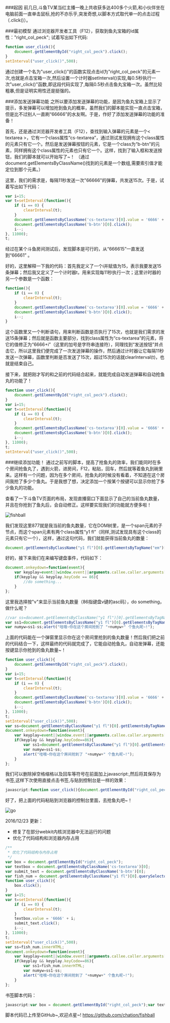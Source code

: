 ###起因
前几日,斗鱼TV某当红主播一晚上共收获多达400多个火箭,和小伙伴坐在电脑前面一直单击鼠标,抢的不亦乐乎,突发奇想,以脚本方式取代单一的点击过程（.click()）。

###最初模型
通过浏览器开发者工具（F12），获取到鱼丸宝箱的id属性："right_col_peck";
试着写出如下代码:
```javascript
function user_click(){
	document.getElementById("right_col_peck").click();
}
setInterval("user_click()",500);
```
通过创建一个名为"user_click()"的函数实现点击id为"right_col_peck"的元素一次,也就是点击宝箱一次,然后设置一个计时器setInterval()实现,每0.5秒执行一次"user_click()"函数,即这段代码实现了,每隔0.5秒点击鱼丸宝箱一次。虽然比较粗暴,但是证明实用性还是挺强的。

###添加发送弹幕功能
之所以要添加发送弹幕的功能，是因为鱼丸宝箱上显示了提示，多发弹幕可以增加抢到鱼丸的概率，虽然我们的脚本能实现一直点击宝箱，但是比不过别人一直刷“66666”的水友啊。于是，作好了添加发送弹幕的功能的准备！

首先，还是通过浏览器开发者工具（F12），查找到输入弹幕的元素是一个< textarea >，它有一个class属性“cs-textarea”，通过测试发现拥有这个class属性的元素只有它一个。然后是发送弹幕按钮的元素，它是一个class为“b-btn”的元素，同样拥有这个class属性的元素也只有它一个。这样，找到了输入框和发送按钮，我们的脚本就可以开始写了~！
（通过document.getElementsByClassName()找到的元素是一个数组,需要索引值才能定位到那个元素。）

这里，我们的需求是，每隔11秒发送一次"66666"的弹幕，共发送15次。于是，试着写出如下代码：
```javascript
var i=15;
var t=setInterval(function(){
	if (i == 0) { 
		clearInterval(t);
	} 	
	document.getElementsByClassName('cs-textarea')[0].value = '6666' + i; 
	document.getElementsByClassName('b-btn')[0].click(); 
	i--;
}, 11000);
t;
```
经过在某个斗鱼房间测试后，发现脚本是可行的，从“666615”一直发送到“66661” 。

好的，这里解释一下我的代码：首先我定义了一个i并赋值为15，表示我要发送15条弹幕；然后我又定义了一个计时器t，用来实现每11秒执行一次；这里计时器的另一个参数是一个函数：
```javascript
function(){
	if (i == 0) { 
		clearInterval(t);
	} 	
	document.getElementsByClassName('cs-textarea')[0].value = '6666' + i; 
	document.getElementsByClassName('b-btn')[0].click(); 
	i--;
}
```
这个函数里又一个判断语句，用来判断函数是否执行了15次，也就是我们需求的发送15条弹幕；然后就是函数主要部分，找到class属性为“cs-textarea”的元素，将它的值修正为“6666+i”（这里的加号是字符串连接符），同理找到“发送按钮”并点击它，所以这里我们便完成了一次发送弹幕的操作，然后通过计时器让它每隔11秒发送一次弹幕，函数里判断是否发送了15次，超过15次的话就clearInterval(t)，也就是结束自己。

接下来，就把刚才写的和之前的代码结合起来，就能完成自动发送弹幕和自动抢鱼丸的功能了！
```javascript
function user_click(){
	document.getElementById("right_col_peck").click();
}
var i=15;
var t=setInterval(function(){
	if (i == 0) { 
		clearInterval(t);
	} 	
	document.getElementsByClassName('cs-textarea')[0].value = '6666' + i; 
	document.getElementsByClassName('b-btn')[0].click(); 
	i--;
}, 11000);
t;
setInterval("user_click()",500);
```

###继续添加功能！
通过之前写的脚本，提高了抢鱼丸的效率，我们能同时在多个房间抢鱼丸了，遇到火箭，进房间，F12，粘贴，回车，然后就等着鱼丸到碗里来。这样有一个问题，因为在多个房间，抢鱼丸的时候没有看着，不知道在这个房间我抢了多少个鱼丸。于是我想了想，决定添加一个按某个按键可以显示你抢了多少鱼丸的功能。

查看了一下斗鱼TV页面的布局，发现直播窗口下面显示了自己的当前鱼丸数量，并且在你抢到了鱼丸后，会自动修正。这样要实现我们的功能就方便多啦！

![fishball](http://img.blog.csdn.net/20161220150121342?watermark/2/text/aHR0cDovL2Jsb2cuY3Nkbi5uZXQvQ2hhdGlvbl85OQ==/font/5a6L5L2T/fontsize/400/fill/I0JBQkFCMA==/dissolve/70/gravity/SouthEast)

我们发现这里877就是我当前的鱼丸数量，它在DOM树里，是一个span元素的子节点，而这个span元素有两个class属性“y1 fl”（同样,测试发现具有这个class的元素只有它一个），这样，通过这句代码，我们就能获得当前鱼丸的数量：
```javascript
document.getElementsByClassName("y1 fl")[0].getElementsByTagName("em")[0].innerHTML;
```
好的，接下来我们在来编写键盘事件，代码如下：
```javascript
document.onkeydown=function(event){
	var keyplay=event||window.event||arguments.callee.caller.arguments[0];
	if(keyplay && keyplay.keyCode == 86){
		//do something...
	}
};
```
这里我选择按"v"来显示当前鱼丸数量（86指键盘v键的asc码），do something，做什么呢？
```javascript
//var ss=document.getElementsByClassName("y1 fl")[0].getElementsByTagName("em")[0].innerHTML;
var ss1=document.getElementsByClassName("y1 fl")[0].getElementsByTagName("em")[0].innerHTML;
var numyw=ss1-ss;alert("哇哦~你在这个房间抢到了 "+numyw+" 个鱼丸呢~!");
```
上面的代码能在一个弹窗里显示你在这个房间里抢到的鱼丸数量！然后我们把之前的代码结合一下，这样最终的代码就完成了，它能自动抢鱼丸，自动发弹幕，还能按键显示你抢到的鱼丸数量~！
```javascript
function user_click(){
	document.getElementById("right_col_peck").click();
}
var i=15;
var t=setInterval(function(){
	if (i == 0) { 
		clearInterval(t);
	} 	
	document.getElementsByClassName('cs-textarea')[0].value = '6666' + i; 
	document.getElementsByClassName('b-btn')[0].click(); 
	i--;
}, 11000);
t;
setInterval("user_click()",500);
var ss=document.getElementsByClassName("y1 fl")[0].getElementsByTagName("em")[0].innerHTML;
document.onkeydown=function(event){
	var keyplay=event||window.event||arguments.callee.caller.arguments[0];
	if(keyplay && keyplay.keyCode==86){
		var ss1=document.getElementsByClassName("y1 fl")[0].getElementsByTagName("em")[0].innerHTML;
		var numyw=ss1-ss;
		alert("哇哦~你在这个房间抢到了 "+numyw+" 个鱼丸呢~!");
	}
};
```
我们可以删除掉空格缩格以及回车等符号在前面加上javascript:,然后将其保存为书签,这样下次使用直接点击书签,与贴到控制台是一样的效果：
```javascript
javascript:function user_click(){document.getElementById("right_col_peck").click();}var i=15;var t=setInterval(function(){if (i == 0) { clearInterval(t);} document.getElementsByClassName('cs-textarea')[0].value = '6666' + i; document.getElementsByClassName('b-btn')[0].click(); i--;}, 11000);t;setInterval("user_click()",500);var ss=document.getElementsByClassName("y1 fl")[0].getElementsByTagName("em")[0].innerHTML;document.onkeydown=function(event){var keyplay=event||window.event||arguments.callee.caller.arguments[0];if(keyplay && keyplay.keyCode==86){var ss1=document.getElementsByClassName("y1 fl")[0].getElementsByTagName("em")[0].innerHTML;var numyw=ss1-ss;alert("哇哦~你在这个房间抢到了 "+numyw+" 个鱼丸呢~!");}};
```
好了，把上面的代码粘贴到浏览器的控制台里面，去抢鱼丸吧~！

![go](http://img.blog.csdn.net/20161220153922159?watermark/2/text/aHR0cDovL2Jsb2cuY3Nkbi5uZXQvQ2hhdGlvbl85OQ==/font/5a6L5L2T/fontsize/400/fill/I0JBQkFCMA==/dissolve/70/gravity/SouthEast)

2016/12/23 更新：

- 修复了在部分webkit内核浏览器中无法运行的问题
- 优化了代码结构和浏览器内存占用
```javascript
/**
 * 优化了代码结构与内存占用
 */
var box = document.getElementById("right_col_peck");
var textbox = document.getElementsByClassName('cs-textarea')[0];
var submit_text = document.getElementsByClassName('b-btn')[0];
var fish_num = document.getElementsByClassName("y1 fl")[0].querySelectorAll("em")[0];
function user_click(){
	box.click();
}
var i=15;
var t=setInterval(function(){
	if (i == 0) { 
		clearInterval(t);
	} 
	textbox.value = '6666' + i; 
	submit_text.click(); 
	i--;
}, 11000);
t;
setInterval("user_click()",500);
var ss=fish_num.innerHTML;
document.onkeydown=function(event){
	var keyplay=event||window.event||arguments.callee.caller.arguments[0];
	if(keyplay && keyplay.keyCode==86){
		var ss1=fish_num.innerHTML;
		var numyw=ss1-ss;
        alert("哇哦~你在这个房间抢到了 "+numyw+" 个鱼丸呢~!");
	}
};
```
书签脚本代码：
```javascript
javascript:var box = document.getElementById("right_col_peck");var textbox = document.getElementsByClassName('cs-textarea')[0];var submit_text = document.getElementsByClassName('b-btn')[0];var fish_num = document.getElementsByClassName("y1 fl")[0].querySelectorAll("em")[0];function user_click(){box.click();}var i=15;var t=setInterval(function(){if(i==0){clearInterval(t);}textbox.value = '6666' + i;submit_text.click();i--;},11000);t;setInterval("user_click",500);var ss=fish_num.innerHTML;document.onkeydown=function(event){var keyplay=event||window.event||arguments.callee.caller.arguments[0];if(keyplay&&keyplay.keyCode==86){var ss1=fish_num.innerHTML;var numyw=ss1-ss;alert("哇哦~你在这个房间抢到了 "+numyw+" 个鱼丸呢~!");}};
```
脚本代码已上传至GitHub~,欢迎点星~! 
https://github.com/chation/fishball
